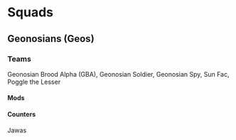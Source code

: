 # Squads

## Geonosians (Geos)

### Teams

Geonosian Brood Alpha (GBA), Geonosian Soldier, Geonosian Spy, Sun Fac, Poggle the Lesser

#### Mods

#### Counters

Jawas
